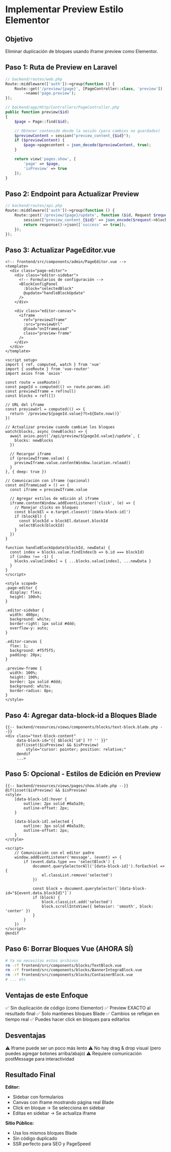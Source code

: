 # Implementar Preview Estilo Elementor

## Objetivo
Eliminar duplicación de bloques usando iframe preview como Elementor.

## Paso 1: Ruta de Preview en Laravel

```php
// backend/routes/web.php
Route::middleware(['auth'])->group(function () {
    Route::get('/preview/{page}', [PageController::class, 'preview'])
        ->name('page.preview');
});
```

```php
// backend/app/Http/Controllers/PageController.php
public function preview($id)
{
    $page = Page::find($id);

    // Obtener contenido desde la sesión (para cambios no guardados)
    $previewContent = session("preview_content_{$id}");
    if ($previewContent) {
        $page->pagecontent = json_decode($previewContent, true);
    }

    return view('pages.show', [
        'page' => $page,
        'isPreview' => true
    ]);
}
```

## Paso 2: Endpoint para Actualizar Preview

```php
// backend/routes/api.php
Route::middleware(['auth'])->group(function () {
    Route::post('/preview/{page}/update', function ($id, Request $request) {
        session(["preview_content_{$id}" => json_encode($request->blocks)]);
        return response()->json(['success' => true]);
    });
});
```

## Paso 3: Actualizar PageEditor.vue

```vue
<!-- frontend/src/components/admin/PageEditor.vue -->
<template>
  <div class="page-editor">
    <div class="editor-sidebar">
      <!-- Formularios de configuración -->
      <BlockConfigPanel
        :block="selectedBlock"
        @update="handleBlockUpdate"
      />
    </div>

    <div class="editor-canvas">
      <iframe
        ref="previewIframe"
        :src="previewUrl"
        @load="onIframeLoad"
        class="preview-frame"
      />
    </div>
  </div>
</template>

<script setup>
import { ref, computed, watch } from 'vue'
import { useRoute } from 'vue-router'
import axios from 'axios'

const route = useRoute()
const pageId = computed(() => route.params.id)
const previewIframe = ref(null)
const blocks = ref([])

// URL del iframe
const previewUrl = computed(() => {
  return `/preview/${pageId.value}?t=${Date.now()}`
})

// Actualizar preview cuando cambian los bloques
watch(blocks, async (newBlocks) => {
  await axios.post(`/api/preview/${pageId.value}/update`, {
    blocks: newBlocks
  })

  // Recargar iframe
  if (previewIframe.value) {
    previewIframe.value.contentWindow.location.reload()
  }
}, { deep: true })

// Comunicación con iframe (opcional)
const onIframeLoad = () => {
  const iframe = previewIframe.value

  // Agregar estilos de edición al iframe
  iframe.contentWindow.addEventListener('click', (e) => {
    // Manejar clicks en bloques
    const blockEl = e.target.closest('[data-block-id]')
    if (blockEl) {
      const blockId = blockEl.dataset.blockId
      selectBlock(blockId)
    }
  })
}

function handleBlockUpdate(blockId, newData) {
  const index = blocks.value.findIndex(b => b.id === blockId)
  if (index !== -1) {
    blocks.value[index] = { ...blocks.value[index], ...newData }
  }
}
</script>

<style scoped>
.page-editor {
  display: flex;
  height: 100vh;
}

.editor-sidebar {
  width: 400px;
  background: white;
  border-right: 1px solid #ddd;
  overflow-y: auto;
}

.editor-canvas {
  flex: 1;
  background: #f5f5f5;
  padding: 20px;
}

.preview-frame {
  width: 100%;
  height: 100%;
  border: 1px solid #ddd;
  background: white;
  border-radius: 8px;
}
</style>
```

## Paso 4: Agregar data-block-id a Bloques Blade

```blade
{{-- backend/resources/views/components/blocks/text-block.blade.php --}}
<div class="text-block-content"
     data-block-id="{{ $block['id'] ?? '' }}"
     @if(isset($isPreview) && $isPreview)
         style="cursor: pointer; position: relative;"
     @endif
     ...>
```

## Paso 5: Opcional - Estilos de Edición en Preview

```blade
{{-- backend/resources/views/pages/show.blade.php --}}
@if(isset($isPreview) && $isPreview)
<style>
    [data-block-id]:hover {
        outline: 2px solid #0a5a39;
        outline-offset: 2px;
    }

    [data-block-id].selected {
        outline: 3px solid #0a5a39;
        outline-offset: 2px;
    }
</style>

<script>
    // Comunicación con el editor padre
    window.addEventListener('message', (event) => {
        if (event.data.type === 'selectBlock') {
            document.querySelectorAll('[data-block-id]').forEach(el => {
                el.classList.remove('selected')
            })

            const block = document.querySelector(`[data-block-id="${event.data.blockId}"]`)
            if (block) {
                block.classList.add('selected')
                block.scrollIntoView({ behavior: 'smooth', block: 'center' })
            }
        }
    })
</script>
@endif
```

## Paso 6: Borrar Bloques Vue (AHORA SÍ)

```bash
# Ya no necesitas estos archivos
rm -rf frontend/src/components/blocks/TextBlock.vue
rm -rf frontend/src/components/blocks/BannerIntegraBlock.vue
rm -rf frontend/src/components/blocks/ContainerBlock.vue
# ... etc
```

## Ventajas de este Enfoque

✅ Sin duplicación de código (como Elementor)
✅ Preview EXACTO al resultado final
✅ Solo mantienes bloques Blade
✅ Cambios se reflejan en tiempo real
✅ Puedes hacer click en bloques para editarlos

## Desventajas

⚠️ Iframe puede ser un poco más lento
⚠️ No hay drag & drop visual (pero puedes agregar botones arriba/abajo)
⚠️ Requiere comunicación postMessage para interactividad

## Resultado Final

**Editor:**
- Sidebar con formularios
- Canvas con iframe mostrando página real Blade
- Click en bloque → Se selecciona en sidebar
- Editas en sidebar → Se actualiza iframe

**Sitio Público:**
- Usa los mismos bloques Blade
- Sin código duplicado
- SSR perfecto para SEO y PageSpeed
